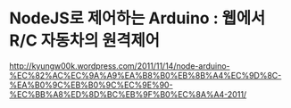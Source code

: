 NodeJS로 제어하는 Arduino : 웹에서 R/C 자동차의 원격제어
================

http://kyungw00k.wordpress.com/2011/11/14/node-arduino-%EC%82%AC%EC%9A%A9%EA%B8%B0%EB%8B%A4%EC%9D%8C-%EA%B0%9C%EB%B0%9C%EC%9E%90-%EC%BB%A8%ED%8D%BC%EB%9F%B0%EC%8A%A4-2011/
